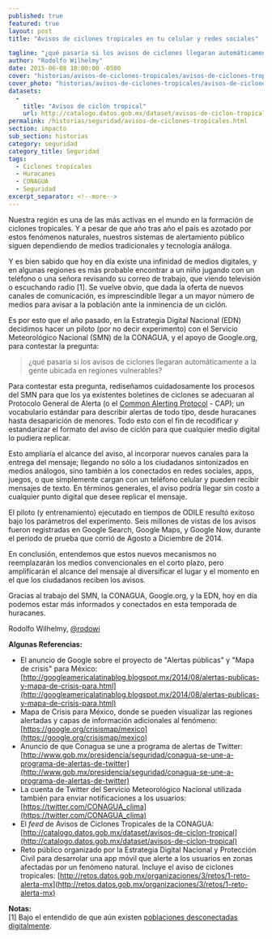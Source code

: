 ```yaml
---
published: true
featured: true
layout: post
title: "Avisos de ciclones tropicales en tu celular y redes sociales"

tagline: "¿qué pasaría si los avisos de ciclones llegaran automáticamente a la gente ubicada en regiones vulnerables?"
author: "Rodolfo Wilhelmy"
date: 2015-06-08 18:00:00 -0500
cover: "historias/avisos-de-ciclones-tropicales/avisos-de-ciclones-tropicales_cover_photo-1284x460.jpg"
cover_photo: "historias/avisos-de-ciclones-tropicales/avisos-de-ciclones-tropicales_cover_photo-1284x460.jpg"
datasets:
  -
    title: "Avisos de ciclón tropical"
    url: http://catalogo.datos.gob.mx/dataset/avisos-de-ciclon-tropical
permalink: /historias/seguridad/avisos-de-ciclones-tropicales.html
section: impacto
sub_section: historias
category: seguridad
category_title: Seguridad
tags:
  - Ciclones tropicales
  - Huracanes
  - CONAGUA
  - Seguridad
excerpt_separator: <!--more-->
---
```


Nuestra región es una de las más activas en el mundo en la formación de ciclones tropicales. Y a pesar de que año tras año el país es azotado por estos fenómenos naturales, nuestros sistemas de alertamiento público siguen dependiendo de medios tradicionales y tecnología análoga.

<!--more-->

Y es bien sabido que hoy en día existe una infinidad de medios digitales, y en algunas regiones es más probable encontrar a un niño jugando con un teléfono o una señora revisando su correo de trabajo, que viendo televisión o escuchando radio [1]. Se vuelve obvio, que dada la oferta de nuevos canales de comunicación, es imprescindible llegar a un mayor número de medios para avisar a la población ante la inminencia de un ciclón.

Es por esto que el año pasado, en la Estrategia Digital Nacional (EDN) decidimos hacer un piloto (por no decir experimento) con el Servicio Meteorológico Nacional (SMN) de la CONAGUA, y el apoyo de Google.org, para contestar la pregunta:

> ¿qué pasaría si los avisos de ciclones llegaran automáticamente a la gente ubicada en regiones vulnerables?  

Para contestar esta pregunta, rediseñamos cuidadosamente los procesos del SMN para que los ya existentes boletines de ciclones se adecuaran al Protocolo General de Alerta (o el [Common Alerting Protocol](http://docs.oasis-open.org/emergency/cap/v1.2/CAP-v1.2-os.html) - CAP); un vocabulario estándar para describir alertas de todo tipo, desde huracanes hasta desaparición de menores. Todo esto con el fin de recodificar y estandarizar el formato del aviso de ciclón para que cualquier medio digital lo pudiera replicar.

Esto ampliaría el alcance del aviso, al incorporar nuevos canales para la entrega del mensaje; llegando no sólo a los ciudadanos sintonizados en medios análogos, sino también a los conectados en redes sociales, apps, juegos, o que simplemente cargan con un teléfono celular y pueden recibir mensajes de texto. En términos generales, el aviso podría llegar sin costo a cualquier punto digital que desee replicar el mensaje.

El piloto (y entrenamiento) ejecutado en tiempos de ODILE resultó exitoso bajo los parámetros del experimento. Seis millones de vistas de los avisos fueron registradas en Google Search, Google Maps, y Google Now, durante el periodo de prueba que corrió de Agosto a Diciembre de 2014.

En conclusión, entendemos que estos nuevos mecanismos no reemplazarán los medios convencionales en el corto plazo, pero amplificarán el alcance del mensaje al diversificar el lugar y el momento en el que los ciudadanos reciben los avisos.

Gracias al trabajo del SMN, la CONAGUA, Google.org, y la EDN, hoy en día podemos estar más informados y conectados en esta temporada de huracanes.


Rodolfo Wilhelmy, [@rodowi](https://twitter.com/rodowi)


**Algunas Referencias:**

- El anuncio de Google sobre el proyecto de "Alertas públicas" y "Mapa de crisis" para México: [http://googleamericalatinablog.blogspot.mx/2014/08/alertas-publicas-y-mapa-de-crisis-para.html](http://googleamericalatinablog.blogspot.mx/2014/08/alertas-publicas-y-mapa-de-crisis-para.html)
- Mapa de Crisis para México, donde se pueden visualizar las regiones alertadas y capas de información adicionales al fenómeno: [https://google.org/crisismap/mexico](https://google.org/crisismap/mexico)
- Anuncio de que Conagua se une a programa de alertas de Twitter: [http://www.gob.mx/presidencia/seguridad/conagua-se-une-a-programa-de-alertas-de-twitter](http://www.gob.mx/presidencia/seguridad/conagua-se-une-a-programa-de-alertas-de-twitter)
- La cuenta de Twitter del Servicio Meteorológico Nacional utilizada también para enviar notificaciones a los usuarios: [https://twitter.com/CONAGUA_clima](https://twitter.com/CONAGUA_clima)
- El _feed_ de Avisos de Ciclones Tropicales de la CONAGUA: [http://catalogo.datos.gob.mx/dataset/avisos-de-ciclon-tropical](http://catalogo.datos.gob.mx/dataset/avisos-de-ciclon-tropical)
- Reto público organizado por la Estrategia Digital Nacional y Protección Civil para desarrolar una app móvil que alerte a los usuarios en zonas afectadas por un fenómeno natural. Incluye el aviso de ciclones tropicales: [http://retos.datos.gob.mx/organizaciones/3/retos/1-reto-alerta-mx](http://retos.datos.gob.mx/organizaciones/3/retos/1-reto-alerta-mx)

**Notas:**  
[1] Bajo el entendido de que aún existen [poblaciones desconectadas digitalmente](http://mexicoconectado.gob.mx).


